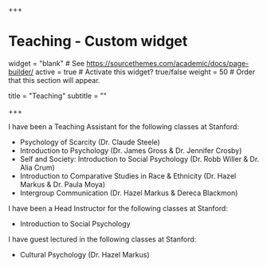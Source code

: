 +++
# Teaching - Custom widget

widget = "blank"  # See https://sourcethemes.com/academic/docs/page-builder/
active = true  # Activate this widget? true/false
weight = 50  # Order that this section will appear.

title = "Teaching"
subtitle = ""


+++

I have been a Teaching Assistant for the following classes at Stanford:
 - Psychology of Scarcity (Dr. Claude Steele)
 - Introduction to Psychology (Dr. James Gross & Dr. Jennifer Crosby)
 - Self and Society: Introduction to Social Psychology (Dr. Robb Willer & Dr. Alia Crum)
 - Introduction to Comparative Studies in Race & Ethnicity (Dr. Hazel Markus & Dr. Paula Moya)
 - Intergroup Communication (Dr. Hazel Markus & Dereca Blackmon)


I have been a Head Instructor for the following classes at Stanford:
 - Introduction to Social Psychology 

 I have guest lectured in the following classes at Stanford: 
 - Cultural Psychology (Dr. Hazel Markus)